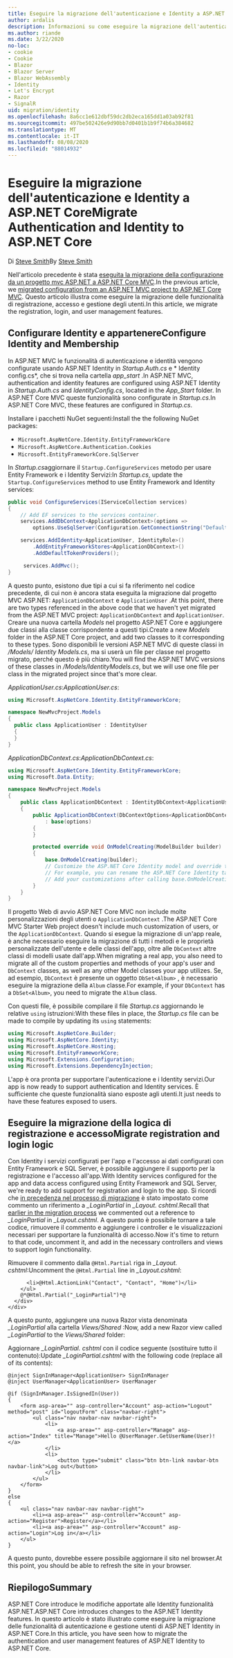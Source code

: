 ```yaml
---
title: Eseguire la migrazione dell'autenticazione e Identity a ASP.NET Core
author: ardalis
description: Informazioni su come eseguire la migrazione dell'autenticazione e dell'identità da un progetto MVC ASP.NET a un progetto MVC ASP.NET Core.
ms.author: riande
ms.date: 3/22/2020
no-loc:
- cookie
- Cookie
- Blazor
- Blazor Server
- Blazor WebAssembly
- Identity
- Let's Encrypt
- Razor
- SignalR
uid: migration/identity
ms.openlocfilehash: 8a6cc1e612dbf59dc2db2eca165dd1a03ab92f81
ms.sourcegitcommit: 497be502426e9d90bb7d0401b1b9f74b6a384682
ms.translationtype: MT
ms.contentlocale: it-IT
ms.lasthandoff: 08/08/2020
ms.locfileid: "88014932"
---
```

# <a name="migrate-authentication-and-no-locidentity-to-aspnet-core"></a><span data-ttu-id="71be5-103">Eseguire la migrazione dell'autenticazione e Identity a ASP.NET Core</span><span class="sxs-lookup"><span data-stu-id="71be5-103">Migrate Authentication and Identity to ASP.NET Core</span></span>

<span data-ttu-id="71be5-104">Di [Steve Smith](https://ardalis.com/)</span><span class="sxs-lookup"><span data-stu-id="71be5-104">By [Steve Smith](https://ardalis.com/)</span></span>

<span data-ttu-id="71be5-105">Nell'articolo precedente è stata [eseguita la migrazione della configurazione da un progetto mvc ASP.NET a ASP.NET Core MVC](xref:migration/configuration).</span><span class="sxs-lookup"><span data-stu-id="71be5-105">In the previous article, we [migrated configuration from an ASP.NET MVC project to ASP.NET Core MVC](xref:migration/configuration).</span></span> <span data-ttu-id="71be5-106">Questo articolo illustra come eseguire la migrazione delle funzionalità di registrazione, accesso e gestione degli utenti.</span><span class="sxs-lookup"><span data-stu-id="71be5-106">In this article, we migrate the registration, login, and user management features.</span></span>

## <a name="configure-no-locidentity-and-membership"></a><span data-ttu-id="71be5-107">Configurare Identity e appartenere</span><span class="sxs-lookup"><span data-stu-id="71be5-107">Configure Identity and Membership</span></span>

<span data-ttu-id="71be5-108">In ASP.NET MVC le funzionalità di autenticazione e identità vengono configurate usando ASP.NET Identity in *Startup.Auth.cs* e \* Identity config.cs\*, che si trova nella cartella *app_start* .</span><span class="sxs-lookup"><span data-stu-id="71be5-108">In ASP.NET MVC, authentication and identity features are configured using ASP.NET Identity in *Startup.Auth.cs* and *IdentityConfig.cs*, located in the *App_Start* folder.</span></span> <span data-ttu-id="71be5-109">In ASP.NET Core MVC queste funzionalità sono configurate in *Startup.cs*.</span><span class="sxs-lookup"><span data-stu-id="71be5-109">In ASP.NET Core MVC, these features are configured in *Startup.cs*.</span></span>

<span data-ttu-id="71be5-110">Installare i pacchetti NuGet seguenti:</span><span class="sxs-lookup"><span data-stu-id="71be5-110">Install the the following NuGet packages:</span></span>

* `Microsoft.AspNetCore.Identity.EntityFrameworkCore`
* `Microsoft.AspNetCore.Authentication.Cookies`
* `Microsoft.EntityFrameworkCore.SqlServer`

<span data-ttu-id="71be5-111">In *Startup.cs*aggiornare il `Startup.ConfigureServices` metodo per usare Entity Framework e i Identity Servizi:</span><span class="sxs-lookup"><span data-stu-id="71be5-111">In *Startup.cs*, update the `Startup.ConfigureServices` method to use Entity Framework and Identity services:</span></span>

```csharp
public void ConfigureServices(IServiceCollection services)
{
    // Add EF services to the services container.
    services.AddDbContext<ApplicationDbContext>(options =>
        options.UseSqlServer(Configuration.GetConnectionString("DefaultConnection")));

    services.AddIdentity<ApplicationUser, IdentityRole>()
        .AddEntityFrameworkStores<ApplicationDbContext>()
        .AddDefaultTokenProviders();

     services.AddMvc();
}
```

<span data-ttu-id="71be5-112">A questo punto, esistono due tipi a cui si fa riferimento nel codice precedente, di cui non è ancora stata eseguita la migrazione dal progetto MVC ASP.NET: `ApplicationDbContext` e `ApplicationUser` .</span><span class="sxs-lookup"><span data-stu-id="71be5-112">At this point, there are two types referenced in the above code that we haven't yet migrated from the ASP.NET MVC project: `ApplicationDbContext` and `ApplicationUser`.</span></span> <span data-ttu-id="71be5-113">Creare una nuova cartella *Models* nel progetto ASP.NET Core e aggiungere due classi alla classe corrispondente a questi tipi.</span><span class="sxs-lookup"><span data-stu-id="71be5-113">Create a new *Models* folder in the ASP.NET Core project, and add two classes to it corresponding to these types.</span></span> <span data-ttu-id="71be5-114">Sono disponibili le versioni ASP.NET MVC di queste classi in */Models/ Identity Models.cs*, ma si userà un file per classe nel progetto migrato, perché questo è più chiaro.</span><span class="sxs-lookup"><span data-stu-id="71be5-114">You will find the ASP.NET MVC versions of these classes in */Models/IdentityModels.cs*, but we will use one file per class in the migrated project since that's more clear.</span></span>

<span data-ttu-id="71be5-115">*ApplicationUser.cs*:</span><span class="sxs-lookup"><span data-stu-id="71be5-115">*ApplicationUser.cs*:</span></span>

```csharp
using Microsoft.AspNetCore.Identity.EntityFrameworkCore;

namespace NewMvcProject.Models
{
  public class ApplicationUser : IdentityUser
  {
  }
}
```

<span data-ttu-id="71be5-116">*ApplicationDbContext.cs*:</span><span class="sxs-lookup"><span data-stu-id="71be5-116">*ApplicationDbContext.cs*:</span></span>

```csharp
using Microsoft.AspNetCore.Identity.EntityFrameworkCore;
using Microsoft.Data.Entity;

namespace NewMvcProject.Models
{
    public class ApplicationDbContext : IdentityDbContext<ApplicationUser>
    {
        public ApplicationDbContext(DbContextOptions<ApplicationDbContext> options)
            : base(options)
        {
        }

        protected override void OnModelCreating(ModelBuilder builder)
        {
            base.OnModelCreating(builder);
            // Customize the ASP.NET Core Identity model and override the defaults if needed.
            // For example, you can rename the ASP.NET Core Identity table names and more.
            // Add your customizations after calling base.OnModelCreating(builder);
        }
    }
}
```

<span data-ttu-id="71be5-117">Il progetto Web di avvio ASP.NET Core MVC non include molte personalizzazioni degli utenti o `ApplicationDbContext` .</span><span class="sxs-lookup"><span data-stu-id="71be5-117">The ASP.NET Core MVC Starter Web project doesn't include much customization of users, or the `ApplicationDbContext`.</span></span> <span data-ttu-id="71be5-118">Quando si esegue la migrazione di un'app reale, è anche necessario eseguire la migrazione di tutti i metodi e le proprietà personalizzate dell'utente e delle classi dell'app, oltre alle `DbContext` altre classi di modelli usate dall'app.</span><span class="sxs-lookup"><span data-stu-id="71be5-118">When migrating a real app, you also need to migrate all of the custom properties and methods of your app's user and `DbContext` classes, as well as any other Model classes your app utilizes.</span></span> <span data-ttu-id="71be5-119">Se, ad esempio, `DbContext` è presente un oggetto `DbSet<Album>` , è necessario eseguire la migrazione della `Album` classe.</span><span class="sxs-lookup"><span data-stu-id="71be5-119">For example, if your `DbContext` has a `DbSet<Album>`, you need to migrate the `Album` class.</span></span>

<span data-ttu-id="71be5-120">Con questi file, è possibile compilare il file *Startup.cs* aggiornando le relative `using` istruzioni:</span><span class="sxs-lookup"><span data-stu-id="71be5-120">With these files in place, the *Startup.cs* file can be made to compile by updating its `using` statements:</span></span>

```csharp
using Microsoft.AspNetCore.Builder;
using Microsoft.AspNetCore.Identity;
using Microsoft.AspNetCore.Hosting;
using Microsoft.EntityFrameworkCore;
using Microsoft.Extensions.Configuration;
using Microsoft.Extensions.DependencyInjection;
```

<span data-ttu-id="71be5-121">L'app è ora pronta per supportare l'autenticazione e i Identity servizi.</span><span class="sxs-lookup"><span data-stu-id="71be5-121">Our app is now ready to support authentication and Identity services.</span></span> <span data-ttu-id="71be5-122">È sufficiente che queste funzionalità siano esposte agli utenti.</span><span class="sxs-lookup"><span data-stu-id="71be5-122">It just needs to have these features exposed to users.</span></span>

## <a name="migrate-registration-and-login-logic"></a><span data-ttu-id="71be5-123">Eseguire la migrazione della logica di registrazione e accesso</span><span class="sxs-lookup"><span data-stu-id="71be5-123">Migrate registration and login logic</span></span>

<span data-ttu-id="71be5-124">Con Identity i servizi configurati per l'app e l'accesso ai dati configurati con Entity Framework e SQL Server, è possibile aggiungere il supporto per la registrazione e l'accesso all'app.</span><span class="sxs-lookup"><span data-stu-id="71be5-124">With Identity services configured for the app and data access configured using Entity Framework and SQL Server, we're ready to add support for registration and login to the app.</span></span> <span data-ttu-id="71be5-125">Si ricordi che [in precedenza nel processo di migrazione](xref:migration/mvc#migrate-the-layout-file) è stato impostato come commento un riferimento a *_LoginPartial* in *_Layout. cshtml*.</span><span class="sxs-lookup"><span data-stu-id="71be5-125">Recall that [earlier in the migration process](xref:migration/mvc#migrate-the-layout-file) we commented out a reference to *_LoginPartial* in *_Layout.cshtml*.</span></span> <span data-ttu-id="71be5-126">A questo punto è possibile tornare a tale codice, rimuovere il commento e aggiungere i controller e le visualizzazioni necessari per supportare la funzionalità di accesso.</span><span class="sxs-lookup"><span data-stu-id="71be5-126">Now it's time to return to that code, uncomment it, and add in the necessary controllers and views to support login functionality.</span></span>

<span data-ttu-id="71be5-127">Rimuovere il commento dalla `@Html.Partial` riga in *_Layout. cshtml*:</span><span class="sxs-lookup"><span data-stu-id="71be5-127">Uncomment the `@Html.Partial` line in *_Layout.cshtml*:</span></span>

```cshtml
      <li>@Html.ActionLink("Contact", "Contact", "Home")</li>
    </ul>
    @*@Html.Partial("_LoginPartial")*@
  </div>
</div>
```

<span data-ttu-id="71be5-128">A questo punto, aggiungere una nuova Razor vista denominata *_LoginPartial* alla cartella *Views/Shared* :</span><span class="sxs-lookup"><span data-stu-id="71be5-128">Now, add a new Razor view called *_LoginPartial* to the *Views/Shared* folder:</span></span>

<span data-ttu-id="71be5-129">Aggiornare *_LoginPartial. cshtml* con il codice seguente (sostituire tutto il contenuto):</span><span class="sxs-lookup"><span data-stu-id="71be5-129">Update *_LoginPartial.cshtml* with the following code (replace all of its contents):</span></span>

```cshtml
@inject SignInManager<ApplicationUser> SignInManager
@inject UserManager<ApplicationUser> UserManager

@if (SignInManager.IsSignedIn(User))
{
    <form asp-area="" asp-controller="Account" asp-action="Logout" method="post" id="logoutForm" class="navbar-right">
        <ul class="nav navbar-nav navbar-right">
            <li>
                <a asp-area="" asp-controller="Manage" asp-action="Index" title="Manage">Hello @UserManager.GetUserName(User)!</a>
            </li>
            <li>
                <button type="submit" class="btn btn-link navbar-btn navbar-link">Log out</button>
            </li>
        </ul>
    </form>
}
else
{
    <ul class="nav navbar-nav navbar-right">
        <li><a asp-area="" asp-controller="Account" asp-action="Register">Register</a></li>
        <li><a asp-area="" asp-controller="Account" asp-action="Login">Log in</a></li>
    </ul>
}
```

<span data-ttu-id="71be5-130">A questo punto, dovrebbe essere possibile aggiornare il sito nel browser.</span><span class="sxs-lookup"><span data-stu-id="71be5-130">At this point, you should be able to refresh the site in your browser.</span></span>

## <a name="summary"></a><span data-ttu-id="71be5-131">Riepilogo</span><span class="sxs-lookup"><span data-stu-id="71be5-131">Summary</span></span>

<span data-ttu-id="71be5-132">ASP.NET Core introduce le modifiche apportate alle Identity funzionalità ASP.NET.</span><span class="sxs-lookup"><span data-stu-id="71be5-132">ASP.NET Core introduces changes to the ASP.NET Identity features.</span></span> <span data-ttu-id="71be5-133">In questo articolo è stato illustrato come eseguire la migrazione delle funzionalità di autenticazione e gestione utenti di ASP.NET Identity in ASP.NET Core.</span><span class="sxs-lookup"><span data-stu-id="71be5-133">In this article, you have seen how to migrate the authentication and user management features of ASP.NET Identity to ASP.NET Core.</span></span>
